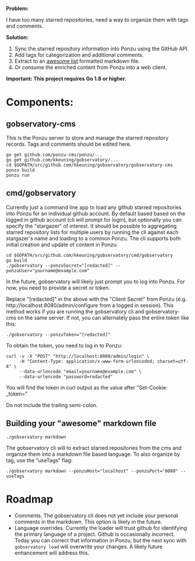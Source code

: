 **Problem:**

I have too many starred repositories, need a way to organize them with tags and comments.  

**Solution:**

1. Sync the starred repository information into Ponzu using the GitHub API.
2. Add tags for categorization and additional comments.  
3. Extract to an [awesome list](https://awesome.re) formatted markdown file.
4. Or consume the enriched content from Ponzu into a web client.

**Important: This project requires Go 1.8 or higher.**

# Components:

## gobservatory-cms
This is the Ponzu server to store and manage the starred repository records.  Tags and comments should be edited here.

```
go get github.com/ponzu-cms/ponzu/...
go get github.com/kkeuning/gobservatory/...
cd $GOPATH/src/github.com/kkeuning/gobservatory/gobservatory-cms
ponzu build
ponzu run
```


## cmd/gobservatory
Currently just a command line app to load any github starred repositories into Ponzu for an individual github account.  By default based based on the logged in github account (cli will prompt for login), but optionally you can specify the "stargazer" of interest.  It should be possible to aggregating starred repository lists for multiple users by running the cli against each stargazer's name and loading to a common Ponzu.  The cli supports both initial creation and update of content in Ponzu.

```
cd $GOPATH/src/github.com/kkeuning/gobservatory/cmd/gobservatory
go build
./gobservatory --ponzuSecret="[redacted]" --ponzuUser="yourname@example.com"

```
In the future, gobservatory will likely just prompt you to log into Ponzu.  For now, you need to provide a secret or token.

Replace "[redacted]" in the above with the "Client Secret" from Ponzu (e.g. http://localhost:8080/admin/configure from a logged in session).  This method works if you are running the gobservatory cli and gobservatory-cms on the same server.  If not, you can alternately pass the entire token like this:

```
./gobservatory --ponzuToken="[redacted]"
```
To obtain the token, you need to log in to Ponzu:
```
curl -v -X "POST" "http://localhost:8080/admin/login" \
     -H "Content-Type: application/x-www-form-urlencoded; charset=utf-8" \
     --data-urlencode "email=yourname@example.com" \
     --data-urlencode "password=redacted"
```
You will find the token in curl output as the value after "Set-Cookie: _token="

Do not include the trailing semi-colon.  

## Building your "awesome" markdown file
```
./gobservatory markdown
```
The gobservatory cli will to extract starred repositories from the cms and organize them into a markdown file based language.  To also organize by tag, use the "useTags" flag:
```
./gobservatory markdown --ponzuHost="localhost" --ponzuPort="8080" --useTags
```

# Roadmap
- Comments.  The gobservatory cli does not yet include your personal comments in the markdown.  This option is likely in the future.
- Language overrides.  Currently the loader will trust github for identifying the primary language of a project.  Github is occasionally incorrect.  Today you can correct that information in Ponzu, but the next sync with `gobservatory load` will overwrite your changes.  A likely future enhancement will address this.   
